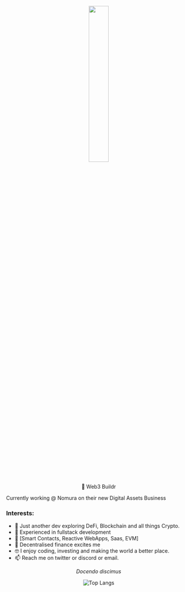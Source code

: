 
<p align="center" width="100%">
    <img width="33%" src="https://i.imgur.com/DnbEhO1.jpg">
</p>

<p align="center" class="head" >👷 Web3 Buildr</p>

Currently working @ Nomura on their new Digital Assets Business

### Interests:
- 🔭 Just another dev exploring DeFi, Blockchain and all things Crypto.
- 💞️ Experienced in fullstack development
- 🧰 [Smart Contacts, Reactive WebApps, Saas, EVM]
- 🔁 Decentralised finance excites me
- 🤓 I enjoy coding, investing and making the world a better place.
- 📫 Reach me on twitter or discord or email.

*<p align="center" class="head" > Docendo discimus </p>*

<div align="center">

![Top Langs](https://github-readme-stats.vercel.app/api/top-langs/?username=JackG-eth&layout=compact)

</div>




